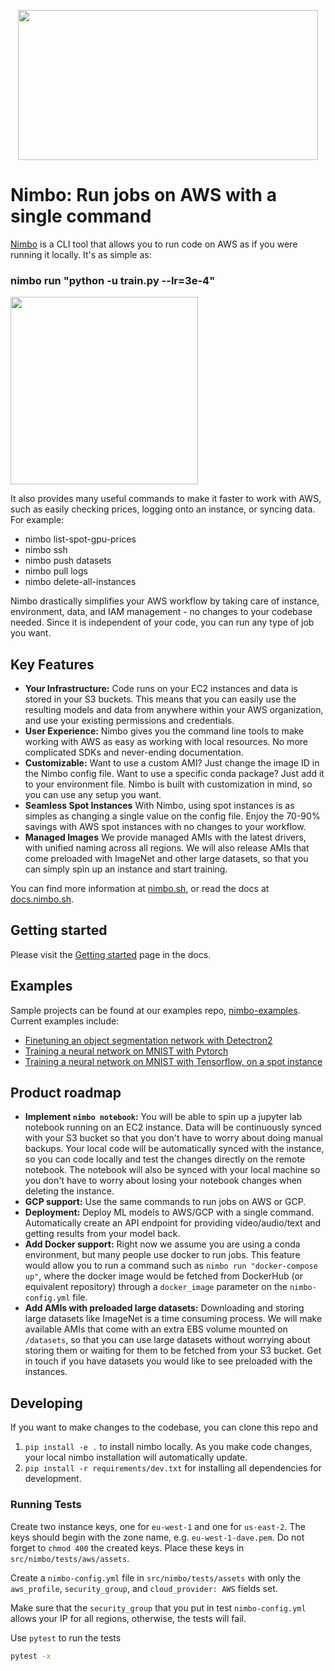 <p align="center">
  <img src="https://user-images.githubusercontent.com/6595222/115258675-1bf98300-a129-11eb-8ea1-24cdc67d81e8.png" width="480" height="240">
</p>

# Nimbo: Run jobs on AWS with a single command

[Nimbo](https://nimbo.sh) is a CLI tool that allows you to run code on AWS as if you were running it locally. It's as simple as:

### nimbo run "python -u train.py --lr=3e-4"
<a href="https://asciinema.org/a/408353" target="_blank"><img src="https://asciinema.org/a/408353.svg" height=300 width=300/></a>

It also provides many useful commands to make it faster to work with AWS, such as easily checking prices, logging onto an instance, or syncing data. For example:
- nimbo list-spot-gpu-prices
- nimbo ssh <instance-id>
- nimbo push datasets
- nimbo pull logs
- nimbo delete-all-instances

Nimbo drastically simplifies your AWS workflow by taking care of instance, environment, data, and IAM management - no changes to your codebase needed. Since it is independent of your code, you can run any type of job you want.

## Key Features
- **Your Infrastructure:**
Code runs on your EC2 instances and data is stored in your S3 buckets. This means that you can easily use the resulting models and data from anywhere within your AWS organization, and use your existing permissions and credentials.
- **User Experience:**
Nimbo gives you the command line tools to make working with AWS as easy as working with local resources. No more complicated SDKs and never-ending documentation.
- **Customizable:**
Want to use a custom AMI? Just change the image ID in the Nimbo config file. Want to use a specific conda package? Just add it to your environment file. Nimbo is built with customization in mind, so you can use any setup you want.
- **Seamless Spot Instances**
With Nimbo, using spot instances is as simples as changing a single value on the config file. Enjoy the 70-90% savings with AWS spot instances with no changes to your workflow.
- **Managed Images**
We provide managed AMIs with the latest drivers, with unified naming across all regions. We will also release AMIs that come preloaded with ImageNet and other large datasets, so that you can simply spin up an instance and start training.

You can find more information at [nimbo.sh](https://nimbo.sh), or read the docs at [docs.nimbo.sh](https://docs.nimbo.sh).

## Getting started
Please visit the [Getting started](https://docs.nimbo.sh/getting-started) page in the docs.

## Examples
Sample projects can be found at our examples repo, [nimbo-examples](https://github.com/nimbo-sh/nimbo-examples).
Current examples include:
- [Finetuning an object segmentation network with Detectron2](https://github.com/nimbo-sh/nimbo-examples/tree/main/detectron)
- [Training a neural network on MNIST with Pytorch](https://github.com/nimbo-sh/nimbo-examples/tree/main/pytorch-mnist)
- [Training a neural network on MNIST with Tensorflow, on a spot instance](https://github.com/nimbo-sh/nimbo-examples/tree/main/tensorflow-mnist)

## Product roadmap
- **Implement `nimbo notebook`:** You will be able to spin up a jupyter lab notebook running on an EC2 instance. Data will be continuously synced with your S3 bucket so that you don't have to worry about doing manual backups. Your local code will be automatically synced with the instance, so you can code locally and test the changes directly on the remote notebook. The notebook will also be synced with your local machine so you don't have to worry about losing your notebook changes when deleting the instance.
- **GCP support:** Use the same commands to run jobs on AWS or GCP.
- **Deployment:** Deploy ML models to AWS/GCP with a single command. Automatically create an API endpoint for providing video/audio/text and getting results from your model back.
- **Add Docker support:** Right now we assume you are using a conda environment, but many people use docker to run jobs. This feature would allow you to run a command such as `nimbo run "docker-compose up"`, where the docker image would be fetched from DockerHub (or equivalent repository) through a `docker_image` parameter on the `nimbo-config.yml` file.
- **Add AMIs with preloaded large datasets:** Downloading and storing large datasets like ImageNet is a time consuming process. We will make available AMIs that come with an extra EBS volume mounted on `/datasets`, so that you can use large datasets without worrying about storing them or waiting for them to be fetched from your S3 bucket. Get in touch if you have datasets you would like to see preloaded with the instances. 

## Developing

If you want to make changes to the codebase, you can clone this repo and
1. `pip install -e .` to install nimbo locally. As you make code changes, your local
nimbo installation will automatically update.
2. `pip install -r requirements/dev.txt` for installing all dependencies for development.

### Running Tests

Create two instance keys, one for `eu-west-1` and one for `us-east-2`. The keys should
begin with the zone name, e.g. `eu-west-1-dave.pem`. Do not forget to `chmod 400` the
created keys. Place these keys in `src/nimbo/tests/aws/assets`. 

Create a `nimbo-config.yml` file in `src/nimbo/tests/assets` with only the `aws_profile`,
`security_group`, and `cloud_provider: AWS`  fields set.

Make sure that the `security_group` that you put in test `nimbo-config.yml` allows
your IP for all regions, otherwise, the tests will fail.

Use `pytest` to run the tests
```bash
pytest -x
```
